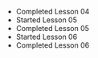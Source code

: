 - Completed Lesson 04
- Started Lesson 05
- Completed Lesson 05
- Started Lesson 06
- Completed Lesson 06